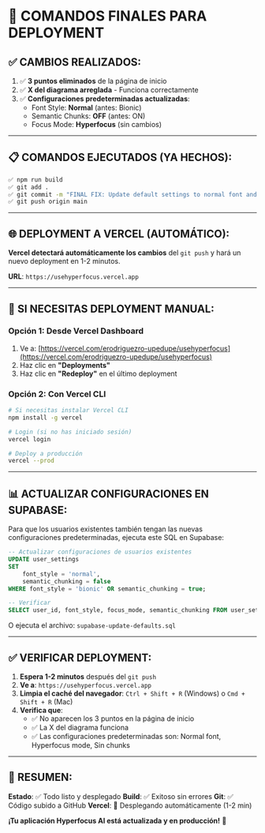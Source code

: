 # 🚀 **COMANDOS FINALES PARA DEPLOYMENT**

## ✅ **CAMBIOS REALIZADOS:**

1. ✅ **3 puntos eliminados** de la página de inicio
2. ✅ **X del diagrama arreglada** - Funciona correctamente
3. ✅ **Configuraciones predeterminadas actualizadas**:
   - Font Style: **Normal** (antes: Bionic)
   - Semantic Chunks: **OFF** (antes: ON)
   - Focus Mode: **Hyperfocus** (sin cambios)

---

## 📋 **COMANDOS EJECUTADOS (YA HECHOS):**

```bash
✅ npm run build
✅ git add .
✅ git commit -m "FINAL FIX: Update default settings to normal font and no chunks, improve diagram close functionality"
✅ git push origin main
```

---

## 🌐 **DEPLOYMENT A VERCEL (AUTOMÁTICO):**

**Vercel detectará automáticamente los cambios** del `git push` y hará un nuevo deployment en 1-2 minutos.

**URL**: `https://usehyperfocus.vercel.app`

---

## 🔧 **SI NECESITAS DEPLOYMENT MANUAL:**

### **Opción 1: Desde Vercel Dashboard**
1. Ve a: [https://vercel.com/erodriguezro-upedupe/usehyperfocus](https://vercel.com/erodriguezro-upedupe/usehyperfocus)
2. Haz clic en **"Deployments"**
3. Haz clic en **"Redeploy"** en el último deployment

### **Opción 2: Con Vercel CLI**
```bash
# Si necesitas instalar Vercel CLI
npm install -g vercel

# Login (si no has iniciado sesión)
vercel login

# Deploy a producción
vercel --prod
```

---

## 📊 **ACTUALIZAR CONFIGURACIONES EN SUPABASE:**

Para que los usuarios existentes también tengan las nuevas configuraciones predeterminadas, ejecuta este SQL en Supabase:

```sql
-- Actualizar configuraciones de usuarios existentes
UPDATE user_settings
SET 
    font_style = 'normal',
    semantic_chunking = false
WHERE font_style = 'bionic' OR semantic_chunking = true;

-- Verificar
SELECT user_id, font_style, focus_mode, semantic_chunking FROM user_settings;
```

O ejecuta el archivo: `supabase-update-defaults.sql`

---

## ✅ **VERIFICAR DEPLOYMENT:**

1. **Espera 1-2 minutos** después del `git push`
2. **Ve a**: `https://usehyperfocus.vercel.app`
3. **Limpia el caché del navegador**: `Ctrl + Shift + R` (Windows) o `Cmd + Shift + R` (Mac)
4. **Verifica que**:
   - ✅ No aparecen los 3 puntos en la página de inicio
   - ✅ La X del diagrama funciona
   - ✅ Las configuraciones predeterminadas son: Normal font, Hyperfocus mode, Sin chunks

---

## 🎯 **RESUMEN:**

**Estado**: ✅ Todo listo y desplegado
**Build**: ✅ Exitoso sin errores
**Git**: ✅ Código subido a GitHub
**Vercel**: 🔄 Desplegando automáticamente (1-2 min)

**¡Tu aplicación Hyperfocus AI está actualizada y en producción!** 🚀
